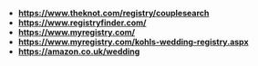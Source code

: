 - **https://www.theknot.com/registry/couplesearch**
- **https://www.registryfinder.com/**
- **https://www.myregistry.com/**
- **https://www.myregistry.com/kohls-wedding-registry.aspx**
- **https://amazon.co.uk/wedding**
